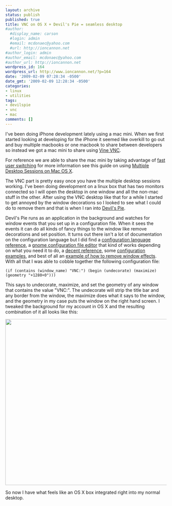 ```yaml
---
layout: archive
status: publish
published: true
title: VNC on OS X + Devil's Pie = seamless desktop
#author:
  #display_name: carson
  #login: admin
  #email: mcdonaec@yahoo.com
  #url: http://ioncannon.net
#author_login: admin
#author_email: mcdonaec@yahoo.com
#author_url: http://ioncannon.net
wordpress_id: 164
wordpress_url: http://www.ioncannon.net/?p=164
date: '2009-02-09 07:28:34 -0500'
date_gmt: '2009-02-09 12:28:34 -0500'
categories:
- linux
- utilities
tags:
- devilspie
- vnc
- mac
comments: []
---
```


I've been doing iPhone development lately using a mac mini. When we first started looking at developing for the iPhone it seemed like overkill to go out and buy multiple macbooks or one macbook to share between developers so instead we got a mac mini to share using <a href="http://www.testplant.com/products/vine_viewer">Vine VNC</a>. 

For reference we are able to share the mac mini by taking advantage of <a href="http://en.wikipedia.org/wiki/Fast_user_switching">fast user switching</a> for more information see this guide on using <a href="http://www.testplant.com/products/vine_viewer/multidesktop">Multiple Desktop Sessions on Mac OS X</a>.

The VNC part is pretty easy once you have the multiple desktop sessions working. I've been doing development on a linux box that has two monitors connected so I will open the desktop in one window and all the non-mac stuff in the other. After using the VNC desktop like that for a while I started to get annoyed by the window decorations so I looked to see what I could do to remove them and that is when I ran into <a href="http://burtonini.com/blog/computers/devilspie">Devil's Pie</a>.

Devil's Pie runs as an application in the background and watches for window events that you set up in a configuration file. When it sees the events it can do all kinds of fancy things to the window like remove decorations and set position. It turns out there isn't a lot of documentation on the configuration language but I did find a <a href="http://live.gnome.org/DevilsPie">configuration language reference</a>, a <a href="http://code.google.com/p/gdevilspie/">gnome configuration file editor</a> that kind of works depending on what you need it to do, a <a href="https://help.ubuntu.com/community/Devilspie">decent reference</a>, some <a href="http://foosel.org/linux/devilspie">configuration examples</a>, and best of all an <a href="http://ubuntu-tutorials.com/2007/07/25/how-to-set-default-workspace-size-and-window-effects-in-gnome/">example of how to remove window effects</a>. With all that I was able to cobble together the following configuration file:

```
(if (contains (window_name) "VNC:") (begin (undecorate) (maximize) (geometry "+1280+0")))
```

This says to undecorate, maximize, and set the geometry of any window that contains the value "VNC:". The undecorate will strip the title bar and any border from the window, the maximize does what it says to the window, and the geometry in my case puts the window on the right hand screen. I tweaked the background for my account in OS X and the resulting combination of it all looks like this:

<img width="520" src="/assets/remotemac/macdesktop-800.png"/>

So now I have what feels like an OS X box integrated right into my normal desktop.

